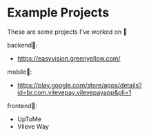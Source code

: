 # Example Projects
 These are some projects I've worked on 👷

backend🦍:

- https://easyvision.greenyellow.com/

mobile📱:

- https://play.google.com/store/apps/details?id=br.com.vilevepay.vilevepayapp&pli=1

frontend💅:

- UpToMe
- Vileve Way
